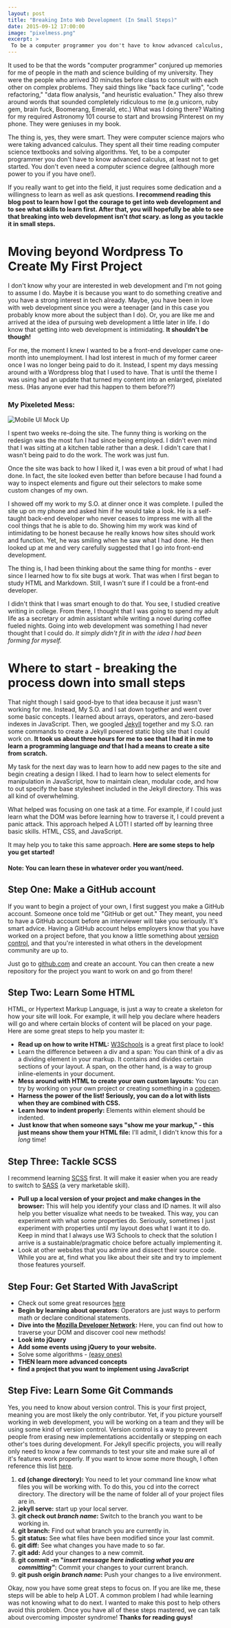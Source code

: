 ```yaml
---
layout: post
title: "Breaking Into Web Development (In Small Steps)"
date: 2015-09-12 17:00:00
image: "pixelmess.png"
excerpt: >
 To be a computer programmer you don't have to know advanced calculus, at least not to get started. If you really want to get into the field, it just requires some dedication and a willingness to learn/ask questions.
---
```


It used to be that the words "computer programmer" conjured up memories for me of people in the math and science building of my university. They were the people who arrived 30 minutes before class to consult with each other on complex problems. They said things like "back face curling", "code refactoring," "data flow analysis, "and heuristic evaluation." They also threw around words that sounded completely ridiculous to me (e.g unicorn, ruby gem, brain fuck, Boomerang, Emerald, etc.) What was I doing there? Waiting for my required Astronomy 101 course to start and browsing Pinterest on my phone. They were geniuses in my book.

The thing is, yes, they were smart. They were computer science majors who were taking advanced calculus. They spent all their time reading computer science textbooks and solving algorithms. Yet, to be a computer programmer you don't have to know advanced calculus, at least not to get started. You don't even need a computer science degree (although more power to you if you have one!).

If you really want to get into the field, it just requires some dedication and a willingness to learn as well as ask questions. **I recommend reading this blog post to learn how I got the courage to get into web development and to see what skills to learn first. After that, you will hopefully be able to see that breaking into web development isn't *that* scary. as long as you tackle it in small steps.**


# Moving beyond Wordpress To Create My First Project

I don't know why your are interested in web development and I'm not going to assume I do. Maybe it is because you want to do something creative and you have a strong interest in tech already. Maybe, you have been in love with web development since you were a teenager (and in this case you probably know more about the subject than I do). Or, you are like me and arrived at the idea of pursuing web development a little later in life. I do know that getting into web development is intimidating. **It shouldn't be though!**

For me, the moment I knew I wanted to be a front-end developer came one-month into unemployment. I had lost interest in much of my former career once I was no longer being paid to do it. Instead, I spent my days messing around with a Wordpress blog that I used to have. That is until the theme I was using had an update that turned my content into an enlarged, pixelated mess. (Has anyone ever had this happen to them before??)

### My Pixeleted Mess:
![Mobile UI Mock Up](/assets/pixelmess.png)

I spent two weeks re-doing the site. The funny thing is working on the redesign was the most fun I had since being employed. I didn't even mind that I was sitting at a kitchen table rather than a desk. I didn't care that I wasn't being paid to do the work. The work was just fun.

Once the site was back to how I liked it, I was even a bit proud of what I had done. In fact, the site looked even better than before because I had found a way to inspect elements and figure out their selectors to make some custom changes of my own.

I showed off my work to my S.O. at dinner once it was complete. I pulled the site up on my phone and asked him if he would take a look. He is a self-taught back-end developer who never ceases to impress me with all the cool things that he is able to do. Showing him my work was kind of intimidating to be honest because he really knows how sites should work and function. Yet, he was smiling when he saw what I had done. He then looked up at me and very carefully suggested that I go into front-end development.

The thing is, I had been thinking about the same thing for months - ever since I learned how to fix site bugs at work. That was when I first began to study HTML and Markdown. Still, I wasn't sure if I could be a front-end developer.  

I didn't think that I was smart enough to do that. You see, I studied creative writing in college. From there, I thought that I was going to spend my adult life as a secretary or admin assistant while writing a novel during coffee fueled nights. Going into web development was something I had never thought that I could do. *It simply didn't fit in with the idea I had been forming for myself.*

# Where to start - breaking the process down into small steps

That night though I said good-bye to that idea because it just wasn't working for me. Instead, My S.O. and I sat down together and went over some basic concepts. I learned about arrays, operators, and zero-based indexes in JavaScript. Then, we googled [Jekyll](http://jekyllrb.com/) together and my S.O. ran some commands to create a Jekyll powered static blog site that I could work on. **It took us about three hours for me to see that I had it in me to learn a programming language *and* that I had a means to create a site from scratch.**

My task for the next day was to learn how to add new pages to the site and begin creating a design I liked. I had to learn how to select elements for manipulation in JavaScript, how to maintain clean, modular code, and how to out specify the base stylesheet included in the Jekyll directory. This was all kind of overwhelming.

What helped was focusing on one task at a time. For example, if I could just learn what the DOM was before learning how to traverse it, I could prevent a panic attack. This approach helped A LOT! I started off by learning three basic skills. HTML, CSS, and JavaScript.

It may help you to take this same approach. **Here are some steps to help you get started!**  

#### Note: You can learn these in whatever order you want/need.  


## Step One: Make a GitHub account

If you want to begin a project of your own, I first suggest you make a GitHub account. Someone once told me "GitHub or get out." They meant, you need to have a GitHub account before an interviewer will take you seriously. It's smart advice. Having a GitHub account helps employers know that you have worked on a project before, that you know a little something about [version control](https://git-scm.com/book/en/v2/Getting-Started-About-Version-Control), and that you're interested in what others in the development community are up to.

Just go to [github.com](https://github.com/) and create an account. You can then create a new repository for the project you want to work on and go from there!

## Step Two: Learn Some HTML

HTML, or Hypertext Markup Language, is just a way to create a skeleton for how your site will look. For example, it will help you declare where headers will go and where certain blocks of content will be placed on your page. Here are some great steps to help you master it:

- **Read up on how to write HTML:** [W3Schools](http://www.w3schools.com/html/default.asp) is a great first place to look!
- Learn the difference between a div and a span: You can think of a div as a dividing element in your markup. It contains and divides certain sections of your layout. A span, on the other hand, is a way to group inline-elements in your document.
- **Mess around with HTML to create your own custom layouts:** You can try by working on your own project or creating something in a [codepen](http://codepen.io/pen/).
- **Harness the power of the list! Seriously, you can do a lot with lists when they are combined with CSS.**
- **Learn how to indent properly:** Elements within element should be indented.
- **Just know that when someone says "show me your markup,"  - this just means show them your HTML file:** I'll admit, I didn't know this for a *long* time!

## Step Three: Tackle SCSS

I recommend learning [SCSS](http://rookie-dev.herokuapp.com/2015/07/20/sass.html) first. It will make it easier when you are ready to switch to [SASS](http://sass-lang.com/) (a very marketable skill).

- **Pull up a local version of your project and make changes in the browser:** This will help you identify your class and ID names. It will also help you better visualize what needs to be tweaked. This way, you can experiment with what some properties do. Seriously, sometimes I just experiment with properties until my layout does what I want it to do. Keep in mind that I always use W3 Schools to check that the solution I arrive is a sustainable/pragmatic choice before actually implementing it.
- Look at other websites that you admire and dissect their source code. While you are at, find what you like about their site and try to implement those features yourself.

## Step Four: Get Started With JavaScript

- Check out some great resources [here](http://rookie-dev.herokuapp.com/2015/08/05/resources.html)
- **Begin by learning about operators**: Operators are just ways to perform math or declare conditional statements.
- **Dive into the [Mozilla Developer Network](https://developer.mozilla.org/en-US/docs/Web/JavaScript):** Here, you can find out how to traverse your DOM and discover cool new methods!
- **Look into jQuery**
- **Add some events using jQuery to your website.**
- Solve some algorithms - [(easy ones)](http://adriann.github.io/programming_problems.html)
- **THEN learn more advanced concepts**
- **find a project that you want to implement using JavaScript**

## Step Five: Learn Some Git Commands

Yes, you need to know about version control. This is your first project, meaning you are most likely the only contributor. Yet, if you picture yourself working in web development, you will be working on a team and they will be using some kind of version control. Version control is a way to prevent people from erasing new implementations accidentally or stepping on each other's toes during development. For Jekyll specific projects, you will really only need to know a few commands to test your site and make sure all of it's features work properly. If you want to know some more though, I often reference this list [here](https://gist.github.com/hofmannsven/6814451).

1. **cd (change directory):** You need to let your command line know what files you will be working with. To do this, you cd into the correct directory. The directory will be the name of folder all of your project files are in.
2. **jekyll serve:** start up your local server.
3. **git check out *branch name*:**  Switch to the branch you want to be working in.
4. **git branch:** Find out what branch you are currently in.
5. **git status:** See what files have been modified since your last commit.
6. **git diff:** See what changes you have made to so far.
6. **git add:** Add your changes to a new commit.
7. **git commit -m "*insert message here indicating what you are committing"*:** Commit your changes to your current branch.
8. **git push origin *branch name*:** Push your changes to a live environment.

Okay, now you have some great steps to focus on. If you are like me, these steps will be able to help A LOT. A common problem I had while learning was not knowing what to do next. I wanted to make this post to help others avoid this problem. Once you have all of these steps mastered, we can talk about overcoming imposter syndrome! **Thanks for reading guys!**
